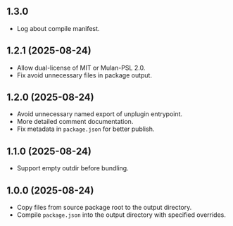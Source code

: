 ## 1.3.0

- Log about compile manifest.

## 1.2.1 (2025-08-24)

- Allow dual-license of MIT or Mulan-PSL 2.0.
- Fix avoid unnecessary files in package output.

## 1.2.0 (2025-08-24)

- Avoid unnecessary named export of unplugin entrypoint.
- More detailed comment documentation.
- Fix metadata in `package.json` for better publish.

## 1.1.0 (2025-08-24)

- Support empty outdir before bundling.

## 1.0.0 (2025-08-24)

- Copy files from source package root to the output directory.
- Compile `package.json` into the output directory with specified overrides.
